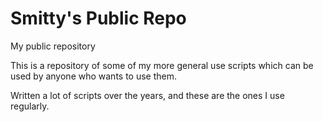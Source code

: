 # Smitty's Public Repo
My public repository

This is a repository of some of my more general use scripts which can be used by anyone who wants to use them.

Written a lot of scripts over the years, and these are the ones I use regularly.